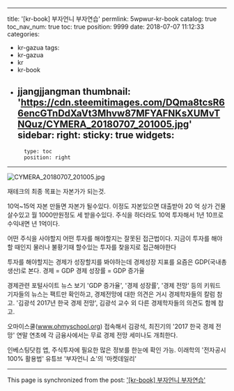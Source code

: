 
---
title: '[kr-book] 부자언니 부자연습'
permlink: 5wpwur-kr-book
catalog: true
toc_nav_num: true
toc: true
position: 9999
date: 2018-07-07 11:12:33
categories:
- kr-gazua
tags:
- kr-gazua
- kr
- kr-book
- jjangjjangman
thumbnail: 'https://cdn.steemitimages.com/DQma8tcsR66encGTnDdXaVt3Mhvw87MFYAFNKsXUMvTNQuz/CYMERA_20180707_201005.jpg'
sidebar:
    right:
        sticky: true
widgets:
    -
        type: toc
        position: right
---


![CYMERA_20180707_201005.jpg](https://cdn.steemitimages.com/DQma8tcsR66encGTnDdXaVt3Mhvw87MFYAFNKsXUMvTNQuz/CYMERA_20180707_201005.jpg)

재테크의 최종 목표는 자본가가 되는것.

10억~15억 자본 만들면 자본가 될수있다.
이정도 자본있으면 대출받아 
20 억 상가 건물 살수있고
월 1000만원정도 세 받을수있다.
주식을 하더라도 10억 투자해서 1년 10프로  수익내면 년 1억이다.

어떤 주식을 사야할지 어떤 투자를 해야할지는 잘못된 접근법이다.
지금이 투자를 해야할 때인지 물러나 불황기때 할수있는 투자를 찾을지로 접근해야한다

투자를 해야할지는 경제가 성장할지를 봐야하는데 경제성장 지표를 요즘은 GDP(국내총생산)로 본다.
경제 = GDP
경제 성장률 = GDP 증가율

경제관련 포털사이트 뉴스 보기
'GDP 증가율', '경제 성장률', '경제 전망' 등의 키워드
기자들의 뉴스는 팩트만 확인하고, 경제전망에 대한 의견은 거시 경제학자들의 칼럼 참고.
'김광석 2017년 한국 경제 전망', 김광석 교수 외 다른 경제학자들의 의견도 함께 참고.

오마이스쿨(www.ohmyschool.org) 접속해서 김광석, 최진기의 '2017 한국 경제 전망'
연말 연초에 각 금융사에서는 무료 경제 전망 세미나도 개최한다.

인베스팅닷컴 앱, 주식투자에 필요한 많은 정보를 한눈에 확인 가능.
이래학의 '전자공시 100% 활용법'
유튜브 '부자언니 쇼'의 '마켓데일리'

- - -

This page is synchronized from the post: ['[kr-book] 부자언니 부자연습'](https://steemit.com/@lucky2015/5wpwur-kr-book)

